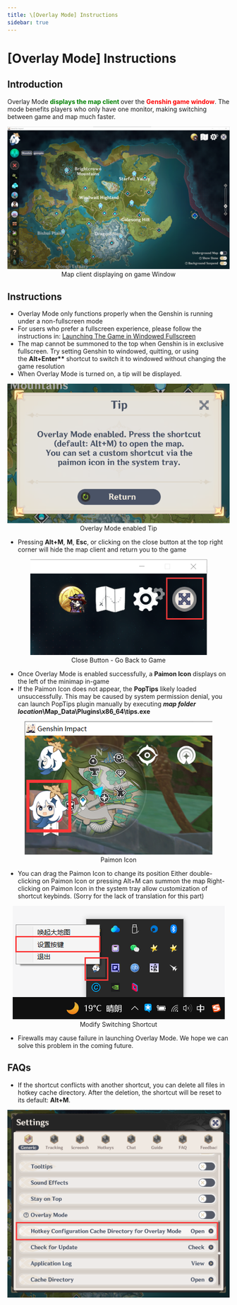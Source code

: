 ```yaml
---
title: \[Overlay Mode] Instructions
sidebar: true
---
```


# [Overlay Mode] Instructions

## Introduction

Overlay Mode <span style="color: green"><b>displays the map client </b></span>over the <span style="color: red"><b>Genshin game window</b></span>. The mode benefits players who only have one monitor, making switching between game and map much faster.

<div align="center"><img src="images\1.png"><br>Map client displaying on game Window</div>

## Instructions

- Overlay Mode only functions properly when the Genshin is running under a non-fullscreen mode
- For users who prefer a fullscreen experience, please follow the instructions in: [Launching The Game in Windowed Fullscreen](./Fullscreen-Windowed/Launching%20The%20Game%20in%20Fullscreen%20Windowed.md)
- The map cannot be summoned to the top when Genshin is in exclusive fullscreen. Try setting Genshin to windowed, quitting, or using the **Alt+Enter\*\*** shortcut to switch it to windowed without changing the game resolution
- When Overlay Mode is turned on, a tip will be displayed.
<div align="center"><img src="images\2.png"><br>Overlay Mode enabled Tip</div>

- Pressing **Alt+M**, **M**, **Esc**, or clicking on the close button at the top right corner will hide the map client and return you to the game
<div align="center"><img src="images\3.png"><br>Close Button - Go Back to Game</div>

- Once Overlay Mode is enabled successfully, a **Paimon Icon** displays on the left of the minimap in-game
- If the Paimon Icon does not appear, the **PopTips** likely loaded unsuccessfully. This may be caused by system permission denial, you can launch PopTips plugin manually by executing **_map folder location_\Map_Data\Plugins\x86_64\tips.exe**
<div align="center"><img src="images\4.png"><br>Paimon Icon</div>

- You can drag the Paimon Icon to change its position
Either double-clicking on Paimon Icon or pressing Alt+M can summon the map
Right-clicking on Paimon Icon in the system tray allow customization of shortcut keybinds. (Sorry for the lack of translation for this part)
<div align="center"><img src="images\5.png"><br>Modify Switching Shortcut</div>

- Firewalls may cause failure in launching Overlay Mode. We hope we can solve this problem in the coming future.

## FAQs

- If the shortcut conflicts with another shortcut, you can delete all files in hotkey cache directory. After the deletion, the shortcut will be reset to its default: **Alt+M**.
<div align="center"><img src="images\6.png"></div>

